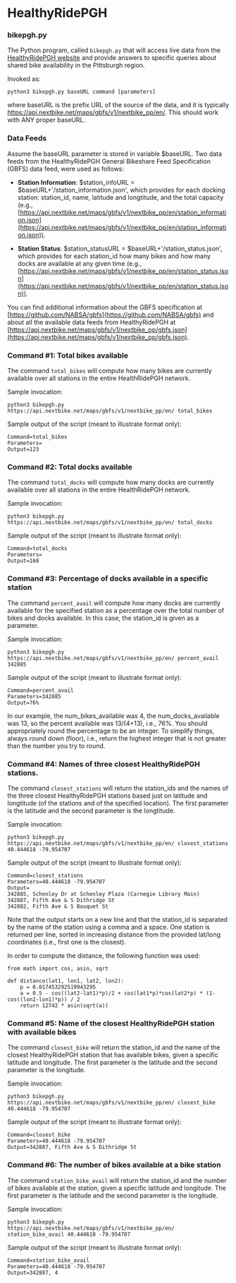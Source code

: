 # HealthyRidePGH 

### bikepgh.py
The Python program, called `bikepgh.py` that will access live data from the [HealthyRidePGH website](https://healthyridepgh.com/) and provide answers to specific queries about shared bike availability in the Pittsburgh region.

Invoked as:
```
python3 bikepgh.py baseURL command [parameters]  
```
where baseURL is the prefix URL of the source of the data, and it is typically https://api.nextbike.net/maps/gbfs/v1/nextbike_pp/en/. This should work with ANY proper baseURL.

### Data Feeds
Assume the baseURL parameter is stored in variable $baseURL. Two data feeds from the HealthyRidePGH General Bikeshare Feed Specification (GBFS) data feed, were used as follows:
* **Station Information**: $station_infoURL = $baseURL+'/station_information.json', which provides for each docking station: station_id, name, latitude
 and longtitude, and the total capacity (e.g., [https://api.nextbike.net/maps/gbfs/v1/nextbike_pp/en/station_information.json](https://api.nextbike.net/maps/gbfs/v1/nextbike_pp/en/station_information.json)).   

* **Station Status**: $station_statusURL = $baseURL+'/station_status.json', which provides for each station_id how many bikes and how many docks are available at any given time (e.g., [https://api.nextbike.net/maps/gbfs/v1/nextbike_pp/en/station_status.json](https://api.nextbike.net/maps/gbfs/v1/nextbike_pp/en/station_status.json)).

You can find additional information about the GBFS specification at [https://github.com/NABSA/gbfs](https://github.com/NABSA/gbfs) and about all the available data feeds from HealthyRidePGH at [https://api.nextbike.net/maps/gbfs/v1/nextbike_pp/gbfs.json](https://api.nextbike.net/maps/gbfs/v1/nextbike_pp/gbfs.json).


### Command #1: Total bikes available
The command `total_bikes` will compute how many bikes are currently available over all stations in the entire HealthRidePGH network.

Sample invocation:
```
python3 bikepgh.py https://api.nextbike.net/maps/gbfs/v1/nextbike_pp/en/ total_bikes
```

Sample output of the script (meant to illustrate format only):
```
Command=total_bikes
Parameters=
Output=123
```

### Command #2: Total docks available
The command `total_docks` will compute how many docks are currently available over all stations in the entire HealthRidePGH network.

Sample invocation:
```
python3 bikepgh.py https://api.nextbike.net/maps/gbfs/v1/nextbike_pp/en/ total_docks
```

Sample output of the script (meant to illustrate format only):
```
Command=total_docks
Parameters=
Output=168
```

### Command #3: Percentage of docks available in a specific station
The command `percent_avail` will compute how many docks are currently available for the specified station as a percentage over the total number of bikes and docks available. In this case, the station_id is given as a parameter.

Sample invocation:
```
python3 bikepgh.py https://api.nextbike.net/maps/gbfs/v1/nextbike_pp/en/ percent_avail 342885
```

Sample output of the script (meant to illustrate format only):
```
Command=percent_avail
Parameters=342885
Output=76%
```
In our example, the num_bikes_available was 4, the num_docks_available was 13, so the percent available was 13/(4+13), i.e., 76%. You should appropriately round the percentage to be an integer. To simplify things, always round down (floor), i.e., return the highest integer that is not greater than the number you try to round.

### Command #4: Names of three closest HealthyRidePGH stations.
The command `closest_stations` will return the station_ids and the names of the three closest HealthyRidePGH stations based just on latitude and longtitude (of the stations and of the specified location). The first parameter is the latitude and the second parameter is the longtitude.

Sample invocation:
```
python3 bikepgh.py https://api.nextbike.net/maps/gbfs/v1/nextbike_pp/en/ closest_stations 40.444618 -79.954707
```

Sample output of the script (meant to illustrate format only):
```
Command=closest_stations
Parameters=40.444618 -79.954707
Output=
342885, Schenley Dr at Schenley Plaza (Carnegie Library Main)
342887, Fifth Ave & S Dithridge St
342882, Fifth Ave & S Bouquet St
```
Note that the output starts on a new line and that the station_id is separated by the name of the station using a comma and a space. One station is returned per line, sorted in increasing distance from the provided lat/long coordinates (i.e., first one is the closest).

In order to compute the distance, the following function was used:

```
from math import cos, asin, sqrt

def distance(lat1, lon1, lat2, lon2):
    p = 0.017453292519943295
    a = 0.5 - cos((lat2-lat1)*p)/2 + cos(lat1*p)*cos(lat2*p) * (1-cos((lon2-lon1)*p)) / 2
    return 12742 * asin(sqrt(a))
```

### Command #5: Name of the closest HealthyRidePGH station with available bikes
The command `closest_bike` will return the station_id and the name of the closest HealthyRidePGH station that has available bikes, given a specific latitude and longitude. The first parameter is the latitude and the second parameter is the longitude.

Sample invocation:
```
python3 bikepgh.py https://api.nextbike.net/maps/gbfs/v1/nextbike_pp/en/ closest_bike 40.444618 -79.954707
```

Sample output of the script (meant to illustrate format only):
```
Command=closest_bike
Parameters=40.444618 -79.954707
Output=342887, Fifth Ave & S Dithridge St
```

### Command #6: The number of bikes available at a bike station 
The command `station_bike_avail` will return the station_id and the number of bikes available at the station, given a specific latitude and longitude. The first parameter is the latitude and the second parameter is the longitude.

Sample invocation:
```
python3 bikepgh.py https://api.nextbike.net/maps/gbfs/v1/nextbike_pp/en/ station_bike_avail 40.444618 -79.954707
```

Sample output of the script (meant to illustrate format only):
```
Command=station_bike_avail
Parameters=40.444618 -79.954707
Output=342887, 4
```


